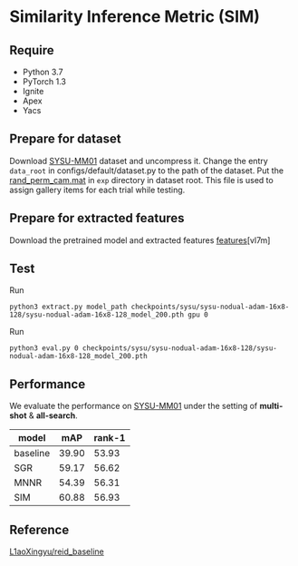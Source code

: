 # Similarity Inference Metric (SIM)

## Require
* Python 3.7
* PyTorch 1.3
* Ignite 
* Apex
* Yacs

## Prepare for dataset
Download [SYSU-MM01](https://github.com/wuancong/SYSU-MM01) dataset and uncompress it.
Change the entry `data_root` in configs/default/dataset.py to the path of the dataset.
Put the [rand_perm_cam.mat](https://github.com/wuancong/SYSU-MM01/blob/master/evaluation/data_split/rand_perm_cam.mat) in `exp` directory in dataset root. This file is used to assign gallery items for each trial while testing.

## Prepare for extracted features
Download the pretrained model and extracted features [features](https://pan.baidu.com/s/1mJF8iliPLO8Y7Z88IsMYOQ)[vl7m]


## Test
Run
```shell script
python3 extract.py model_path checkpoints/sysu/sysu-nodual-adam-16x8-128/sysu-nodual-adam-16x8-128_model_200.pth gpu 0
```

Run
```shell script
python3 eval.py 0 checkpoints/sysu/sysu-nodual-adam-16x8-128/sysu-nodual-adam-16x8-128_model_200.pth
```


## Performance

We evaluate the performance on [SYSU-MM01](https://github.com/wuancong/SYSU-MM01) under the setting of  **multi-shot** & **all-search**.

| model             | mAP | rank-1 |
| ----------------- | ------ | ------ |
| baseline      | 39.90 | 53.93 | 
| SGR           | 59.17 | 56.62 | 
| MNNR          | 54.39 | 56.31 | 
| SIM           | 60.88 | 56.93 | 


## Reference 

[L1aoXingyu/reid_baseline](https://github.com/L1aoXingyu/reid_baseline)
